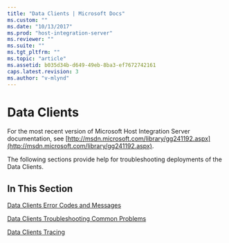 ```yaml
---
title: "Data Clients | Microsoft Docs"
ms.custom: ""
ms.date: "10/13/2017"
ms.prod: "host-integration-server"
ms.reviewer: ""
ms.suite: ""
ms.tgt_pltfrm: ""
ms.topic: "article"
ms.assetid: b035d34b-d649-49eb-8ba3-ef7672742161
caps.latest.revision: 3
ms.author: "v-mlynd"
---
```

# Data Clients
For the most recent version of Microsoft Host Integration Server documentation, see [http://msdn.microsoft.com/library/gg241192.aspx](http://msdn.microsoft.com/library/gg241192.aspx).  
  
 The following sections provide help for troubleshooting deployments of the Data Clients.  
  
## In This Section  
 [Data Clients Error Codes and Messages](../core/data-clients-error-codes-and-messages.md)  
  
 [Data Clients Troubleshooting Common Problems](../core/data-clients-troubleshooting-common-problems.md)  
  
 [Data Clients Tracing](../core/data-clients-tracing.md)
